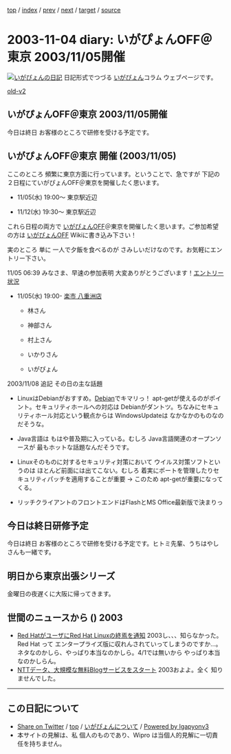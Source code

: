 [top](../index.html) 
 / [index](index.html) 
 / [prev](ig031103.html) 
 / [next](ig031108.html) 
 / [target](http://www.igapyon.jp/igapyon/diary/2003/ig031104.html) 
 / [source](https://github.com/igapyon/diary/blob/master/2003/ig031104.src.md) 

2003-11-04 diary: いがぴょんOFF＠東京 2003/11/05開催
=====================================================================================================
[![いがぴょんの日記](http://www.igapyon.jp/igapyon/diary/images/iga200306s.jpg "いがぴょん")](http://www.igapyon.jp/igapyon/diary/memo/memoigapyon.html) 日記形式でつづる [いがぴょん](http://www.igapyon.jp/igapyon/diary/memo/memoigapyon.html)コラム ウェブページです。

[old-v2](ig031104-orig.html)

## いがぴょんOFF＠東京 2003/11/05開催

今日は終日 お客様のところで研修を受ける予定です。


## いがぴょんOFF＠東京 開催 (2003/11/05)

ここのところ 頻繁に東京方面に行っています。ということで、急ですが 下記の２日程にていがぴょんOFF＠東京を開催したく思います。

* 11/05(水) 19:00～ 東京駅近辺
  
* 11/12(水) 19:30～ 東京駅近辺

これら日程の両方で [いがぴょんOFF](http://www.hyuki.com/yukiwiki/wiki.cgi?%A4%A4%A4%AC%A4%D4%A4%E7%A4%F3OFF)＠東京を開催したく思います。ご参加希望の方は [いがぴょんOFF](http://www.hyuki.com/yukiwiki/wiki.cgi?%A4%A4%A4%AC%A4%D4%A4%E7%A4%F3OFF) Wikiに書き込み下さい！

実のところ 単に 一人で夕飯を食べるのが さみしいだけなのです。お気軽にエントリー下さい。

11/05 06:39 みなさま、早速の参加表明 大変ありがとうございます！[エントリー状況](http://www.hyuki.com/yukiwiki/wiki.cgi?%A4%A4%A4%AC%A4%D4%A4%E7%A4%F3OFF)

* 11/05(水) 19:00- [楽市 八重洲店](http://r.gnavi.co.jp/g383805/)
  
  * 林さん
    
  * 神部さん
    
  * 村上さん
    
  * いかりさん
    
  * いがぴょん
  

2003/11/08 追記 その日の主な話題

* LinuxはDebianがおすすめ。[Debian](http://www.igapyon.jp/igapyon/diary/keyword/debian.html)でキマリっ！
  apt-getが使えるのがポイント。セキュリティホールへの対応は Debianがダントツ。ちなみにセキュリティホール対応という観点からは
  WindowsUpdateは なかなかのものなのだそうな。
  
* Java言語は もはや普及期に入っている。むしろ Java言語関連のオープンソースが
  最もホットな話題なんだそうです。
  
* Linuxそのものに対するセキュリティ対策において ウイルス対策ソフトというのは
  ほとんど前面には出てこない。むしろ 着実にポートを管理したりセキュリティパッチを適用することが重要
  → このため apt-getが重要になってくる。
  
* リッチクライアントのフロントエンドはFlashとMS Office最新版で決まりっ

## 今日は終日研修予定

今日は終日 お客様のところで研修を受ける予定です。ヒトミ先輩、うちはやしさんも一緒です。

## 明日から東京出張シリーズ

金曜日の夜遅くに大阪に帰ってきます。

## 世間のニュースから () 2003

* [Red HatがユーザにRed Hat Linuxの終焉を通知](http://slashdot.jp/article.pl?sid=03/11/04/084208&topic=61)  2003し、、、知らなかった。Red Hat って エンタープライズ版に収れんされていってしまうのですか…。ネタなのかしら、やっぱり本当なのかしら。4/1では無いから やっぱり本当なのかしらん。
* [NTTデータ、大規模な無料Blogサービスをスタート](http://www.zdnet.co.jp/news/0311/04/njbt_02.html)  2003およよ。全く 知りませんでした。


----------------------------------------------------------------------------------------------------

## この日記について

* [Share on Twitter](https://twitter.com/intent/tweet?hashtags=igapyon%2Cdiary%2C%E3%81%84%E3%81%8C%E3%81%B4%E3%82%87%E3%82%93&text=%E3%81%84%E3%81%8C%E3%81%B4%E3%82%87%E3%82%93OFF%EF%BC%A0%E6%9D%B1%E4%BA%AC+2003%2F11%2F05%E9%96%8B%E5%82%AC&url=http%3A%2F%2Fwww.igapyon.jp%2Figapyon%2Fdiary%2F2003%2Fig031104.html) / [top](../index.html) / [いがぴょんについて](http://www.igapyon.jp/igapyon/diary/memo/memoigapyon.html) / [Powered by Igapyonv3](https://github.com/igapyon/igapyonv3)
* 本サイトの見解は、私 個人のものであり、Wipro は当個人的見解に一切責任を持ちません。 
